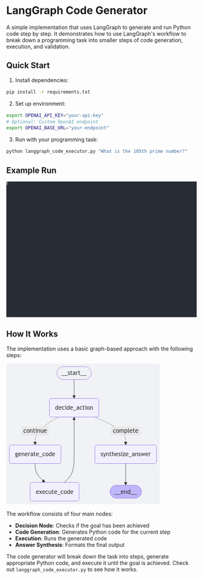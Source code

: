 # LangGraph Code Generator

A simple implementation that uses LangGraph to generate and run Python code step by step. It demonstrates how to use LangGraph's workflow to break down a programming task into smaller steps of code generation, execution, and validation.

## Quick Start

1. Install dependencies:
```bash
pip install -r requirements.txt
```

2. Set up environment:
```bash
export OPENAI_API_KEY="your-api-key"
# Optional: Custom OpenAI endpoint
export OPENAI_BASE_URL="your-endpoint"
```

3. Run with your programming task:
```bash
python langgraph_code_executor.py "What is the 105th prime number?"
```

## Example Run

![Example Run](example_run.svg)

## How It Works

The implementation uses a basic graph-based approach with the following steps:

![Workflow Graph](code_execution_flow.png)

The workflow consists of four main nodes:
- **Decision Node**: Checks if the goal has been achieved
- **Code Generation**: Generates Python code for the current step
- **Execution**: Runs the generated code
- **Answer Synthesis**: Formats the final output

The code generator will break down the task into steps, generate appropriate Python code, and execute it until the goal is achieved. Check out `langgraph_code_executor.py` to see how it works.